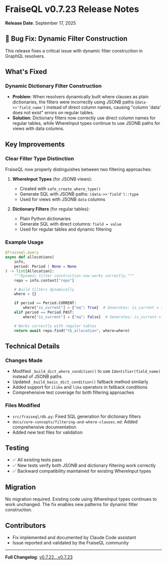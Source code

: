 # FraiseQL v0.7.23 Release Notes

**Release Date**: September 17, 2025

## 🐛 Bug Fix: Dynamic Filter Construction

This release fixes a critical issue with dynamic filter construction in GraphQL resolvers.

## What's Fixed

### Dynamic Dictionary Filter Construction
- **Problem**: When resolvers dynamically built where clauses as plain dictionaries, the filters were incorrectly using JSONB paths (`data->>'field_name'`) instead of direct column names, causing "column 'data' does not exist" errors on regular tables.
- **Solution**: Dictionary filters now correctly use direct column names for regular tables, while WhereInput types continue to use JSONB paths for views with data columns.

## Key Improvements

### Clear Filter Type Distinction
FraiseQL now properly distinguishes between two filtering approaches:

1. **WhereInput Types** (for JSONB views):
   - Created with `safe_create_where_type()`
   - Generate SQL with JSONB paths: `(data->>'field')::type`
   - Used for views with JSONB `data` columns

2. **Dictionary Filters** (for regular tables):
   - Plain Python dictionaries
   - Generate SQL with direct columns: `field = value`
   - Used for regular tables and dynamic filtering

### Example Usage

```python
@fraiseql.query
async def allocations(
    info,
    period: Period | None = None
) -> list[Allocation]:
    """Dynamic filter construction now works correctly."""
    repo = info.context["repo"]

    # Build filters dynamically
    where = {}

    if period == Period.CURRENT:
        where["is_current"] = {"eq": True}  # Generates: is_current = true
    elif period == Period.PAST:
        where["is_current"] = {"eq": False}  # Generates: is_current = false

    # Works correctly with regular tables
    return await repo.find("tb_allocation", where=where)
```

## Technical Details

### Changes Made
- Modified `_build_dict_where_condition()` to use `Identifier(field_name)` instead of JSONB paths
- Updated `_build_basic_dict_condition()` fallback method similarly
- Added support for `ilike` and `like` operators in fallback conditions
- Comprehensive test coverage for both filtering approaches

### Files Modified
- `src/fraiseql/db.py`: Fixed SQL generation for dictionary filters
- `docs/core-concepts/filtering-and-where-clauses.md`: Added comprehensive documentation
- Added new test files for validation

## Testing
- ✅ All existing tests pass
- ✅ New tests verify both JSONB and dictionary filtering work correctly
- ✅ Backward compatibility maintained for existing WhereInput types

## Migration
No migration required. Existing code using WhereInput types continues to work unchanged. The fix enables new patterns for dynamic filter construction.

## Contributors
- Fix implemented and documented by Claude Code assistant
- Issue reported and validated by the FraiseQL community

---

**Full Changelog**: [v0.7.22...v0.7.23](https://github.com/fraiseql/fraiseql/compare/v0.7.22...v0.7.23)
